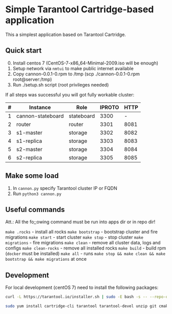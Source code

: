 # Simple Tarantool Cartridge-based application

This a simplest application based on Tarantool Cartridge.

## Quick start

0. Install centos 7 (CentOS-7-x86_64-Minimal-2009.iso will be enough)
1. Setup network via `nmtui` to make public internet available
2. Copy cannon-0.0.1-0.rpm to /tmp (scp ./cannon-0.0.1-0.rpm root@server:/tmp)
3. Run ./setup.sh script (root privileges needed)

If all steps was successful you will got fully workable cluster:

#|Instance|Role|IPROTO|HTTP
-|-|-|-|-
1 | cannon-stateboard | stateboard | 3300 | -
2 | router | router | 3301 | 8081
3 | s1-master | storage | 3302 | 8082
4 | s1-replica | storage | 3303 | 8083
5 | s2-master | storage | 3304 | 8084
6 | s2-replica | storage | 3305 | 8085

## Make some load

1. In `cannon.py` specify Tarantool cluster IP or FQDN
2. Run `python3 cannon.py`

## Useful commands

Att.: All the fo;;owing command must be run into apps dir or in repo dir!

`make .rocks` - install all rocks
`make bootstrap` - bootstrap cluster and fire migrations
`make start` - start cluster
`make stop` - stop cluster
`make migrations` - fire migrations
`make clean` - remove all cluster data, logs and configs
`make clean-rocks` - remove all installed rocks
`make build` - build rpm (`docker` must be installed)
`make all` - runs `make stop && make clean && make bootstrap && make migrations` at once

## Development

For local development (centOS 7) need to install the following packages:

```sh
curl -L https://tarantool.io/installer.sh | sudo -E bash -s -- --repo-only

sudo yum install cartridge-cli tarantool tarantool-devel unzip git cmake centos-release-scl devtoolset-7-gcc* gcc-c++
```
